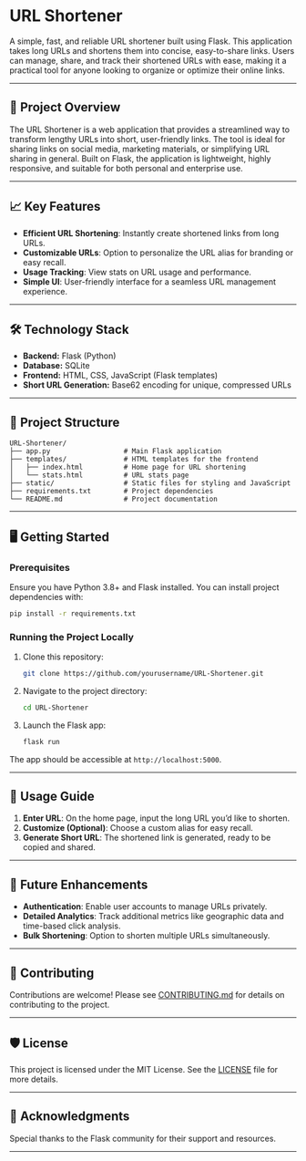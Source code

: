 # URL Shortener

A simple, fast, and reliable URL shortener built using Flask. This application takes long URLs and shortens them into concise, easy-to-share links. Users can manage, share, and track their shortened URLs with ease, making it a practical tool for anyone looking to organize or optimize their online links.

---

## 🚀 Project Overview

The URL Shortener is a web application that provides a streamlined way to transform lengthy URLs into short, user-friendly links. The tool is ideal for sharing links on social media, marketing materials, or simplifying URL sharing in general. Built on Flask, the application is lightweight, highly responsive, and suitable for both personal and enterprise use.

---

## 📈 Key Features

- **Efficient URL Shortening**: Instantly create shortened links from long URLs.
- **Customizable URLs**: Option to personalize the URL alias for branding or easy recall.
- **Usage Tracking**: View stats on URL usage and performance.
- **Simple UI**: User-friendly interface for a seamless URL management experience.

---

## 🛠️ Technology Stack

- **Backend:** Flask (Python)
- **Database:** SQLite
- **Frontend:** HTML, CSS, JavaScript (Flask templates)
- **Short URL Generation:** Base62 encoding for unique, compressed URLs

---

## 📂 Project Structure

```plaintext
URL-Shortener/
├── app.py                  # Main Flask application
├── templates/              # HTML templates for the frontend
│   ├── index.html          # Home page for URL shortening
│   └── stats.html          # URL stats page
├── static/                 # Static files for styling and JavaScript
├── requirements.txt        # Project dependencies
└── README.md               # Project documentation
```

---

## 🖥️ Getting Started

### Prerequisites

Ensure you have Python 3.8+ and Flask installed. You can install project dependencies with:

```bash
pip install -r requirements.txt
```

### Running the Project Locally

1. Clone this repository:

   ```bash
   git clone https://github.com/yourusername/URL-Shortener.git
   ```

2. Navigate to the project directory:

   ```bash
   cd URL-Shortener
   ```

3. Launch the Flask app:

   ```bash
   flask run
   ```

The app should be accessible at `http://localhost:5000`.

---

## 🎯 Usage Guide

1. **Enter URL**: On the home page, input the long URL you’d like to shorten.
2. **Customize (Optional)**: Choose a custom alias for easy recall.
3. **Generate Short URL**: The shortened link is generated, ready to be copied and shared.

---

## 🧠 Future Enhancements

- **Authentication**: Enable user accounts to manage URLs privately.
- **Detailed Analytics**: Track additional metrics like geographic data and time-based click analysis.
- **Bulk Shortening**: Option to shorten multiple URLs simultaneously.

---

## 🤝 Contributing

Contributions are welcome! Please see [CONTRIBUTING.md](CONTRIBUTING.md) for details on contributing to the project.

---

## 🛡️ License

This project is licensed under the MIT License. See the [LICENSE](LICENSE) file for more details.

---

## 🙌 Acknowledgments

Special thanks to the Flask community for their support and resources.

--- 

